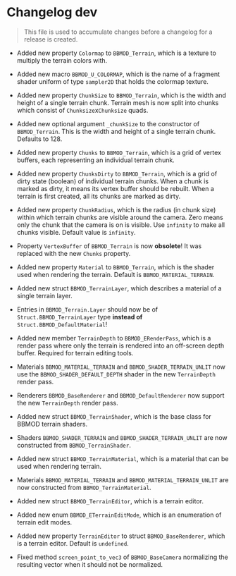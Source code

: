 # Changelog dev
> This file is used to accumulate changes before a changelog for a release is
> created.

* Added new property `Colormap` to `BBMOD_Terrain`, which is a texture to multiply the terrain colors with.
* Added new macro `BBMOD_U_COLORMAP`, which is the name of a fragment shader uniform of type `sampler2D` that holds the colormap texture.
* Added new property `ChunkSize` to `BBMOD_Terrain`, which is the width and height of a single terrain chunk. Terrain mesh is now split into chunks which consist of `Chunksize`x`Chunksize` quads.
* Added new optional argument `_chunkSize` to the constructor of `BBMOD_Terrain`. This is the width and height of a single terrain chunk. Defaults to 128.
* Added new property `Chunks` to `BBMOD_Terrain`, which is a grid of vertex buffers, each representing an individual terrain chunk.
* Added new property `ChunksDirty` to `BBMOD_Terrain`, which is a grid of dirty state (boolean) of individual terrain chunks. When a chunk is marked as dirty, it means its vertex buffer should be rebuilt. When a terrain is first created, all its chunks are marked as dirty.
* Added new property `ChunkRadius`, which is the radius (in chunk size) within which terrain chunks are visible around the camera. Zero means only the chunk that the camera is on is visible. Use `infinity` to make all chunks visible. Default value is `infinity`.
* Property `VertexBuffer` of `BBMOD_Terrain` is now **obsolete**! It was replaced with the new `Chunks` property.

* Added new property `Material` to `BBMOD_Terrain`, which is the shader used when rendering the terrain. Default is `BBMOD_MATERIAL_TERRAIN`.
* Added new struct `BBMOD_TerrainLayer`, which describes a material of a single terrain layer.
* Entries in `BBMOD_Terrain.Layer` should now be of `Struct.BBMOD_TerrainLayer` type **instead of** `Struct.BBMOD_DefaultMaterial`!

* Added new member `TerrainDepth` to `BBMOD_ERenderPass`, which is a render pass where only the terrain is rendered into an off-screen depth buffer. Required for terrain editing tools.
* Materials `BBMOD_MATERIAL_TERRAIN` and `BBMOD_SHADER_TERRAIN_UNLIT` now use the `BBMOD_SHADER_DEFAULT_DEPTH` shader in the new `TerrainDepth` render pass.
* Renderers `BBMOD_BaseRenderer` and `BBMOD_DefaultRenderer` now support the new `TerrainDepth` render pass.
* Added new struct `BBMOD_TerrainShader`, which is the base class for BBMOD terrain shaders.
* Shaders `BBMOD_SHADER_TERRAIN` and `BBMOD_SHADER_TERRAIN_UNLIT` are now constructed from `BBMOD_TerrainShader`.
* Added new struct `BBMOD_TerrainMaterial`, which is a material that can be used when rendering terrain.
* Materials `BBMOD_MATERIAL_TERRAIN` and `BBMOD_MATERIAL_TERRAIN_UNLIT` are now constructed from `BBMOD_TerrainMaterial`.

* Added new struct `BBMOD_TerrainEditor`, which is a terrain editor.
* Added new enum `BBMOD_ETerrainEditMode`, which is an enumeration of terrain edit modes.
* Added new property `TerrainEditor` to struct `BBMOD_BaseRenderer`, which is a terrain editor. Default is `undefined`.

* Fixed method `screen_point_to_vec3` of `BBMOD_BaseCamera` normalizing the resulting vector when it should not be normalized.
